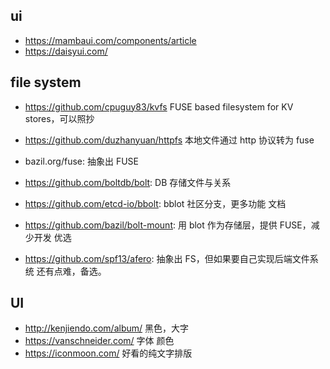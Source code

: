 ## ui

- https://mambaui.com/components/article
- https://daisyui.com/

## file system

- https://github.com/cpuguy83/kvfs FUSE based filesystem for KV stores，可以照抄
- https://github.com/duzhanyuan/httpfs 本地文件通过 http 协议转为 fuse
- bazil.org/fuse: 抽象出 FUSE
- https://github.com/boltdb/bolt: DB 存储文件与关系
- https://github.com/etcd-io/bbolt: bblot 社区分支，更多功能 文档
- https://github.com/bazil/bolt-mount: 用 blot 作为存储层，提供 FUSE，减少开发 优选

- https://github.com/spf13/afero: 抽象出 FS，但如果要自己实现后端文件系统 还有点难，备选。

## UI

- http://kenjiendo.com/album/ 黑色，大字
- https://vanschneider.com/ 字体 颜色
- https://iconmoon.com/ 好看的纯文字排版